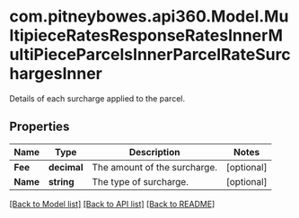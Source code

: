 # com.pitneybowes.api360.Model.MultipieceRatesResponseRatesInnerMultiPieceParcelsInnerParcelRateSurchargesInner
Details of each surcharge applied to the parcel.

## Properties

Name | Type | Description | Notes
------------ | ------------- | ------------- | -------------
**Fee** | **decimal** | The amount of the surcharge. | [optional] 
**Name** | **string** | The type of surcharge. | [optional] 

[[Back to Model list]](../../README.md#documentation-for-models) [[Back to API list]](../../README.md#documentation-for-api-endpoints) [[Back to README]](../../README.md)

